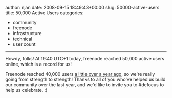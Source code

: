 author: njan
date: 2008-09-15 18:49:43+00:00
slug: 50000-active-users
title: 50,000 Active Users
categories:
- community
- freenode
- infrastructure
- technical
- user count
---

Howdy, folks! At 19:40 UTC+1 today, freenode reached 50,000 active users online, which is a record for us!





Freenode reached 40,000 users [a little over a year ago](http://blog.freenode.net/?cat=11), so we're really going from strength to strength! Thanks to all of you who've helped us build our community over the last year, and we'd like to invite you to #defocus to help us celebrate. :)




